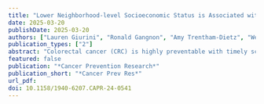 ```yaml
---
title: "Lower Neighborhood-level Socioeconomic Status is Associated with Lower Colorectal Cancer Screening Uptake in the Southern Community Cohort Study"
date: 2025-03-20
publishDate: 2025-03-20
authors: ["Lauren Giurini", "Ronald Gangnon", "Amy Trentham-Dietz", "Wei Zhang", "Loren Lipworth", "Harvey Murff", "Mark Steinwandel","Jennifer Weiss", "Shaneda Warren Andersen"]
publication_types: ["2"]
abstract: "Colorectal cancer (CRC) is highly preventable with timely screening, but screening modalities are widely underused, especially among those of low individual-level socioeconomic status (SES). In addition to individual-level SES, neighborhood-level SES may also play a role in CRC screening completion through less geographic access to health care, transportation, and community knowledge of and support for screenings. We investigated the associations between neighborhood SES using a census tract-level measure of social and economic conditions with the uptake of colonoscopy and stool-based testing. We utilized data from the Southern Community Cohort Study, a large, prospective study of English-speaking adults aged 40-79 from the southeastern United States with 65% of participants identifying as non-Hispanic Black and 53% having annual household income <$15,000. Neighborhood SES was measured via a Neighborhood Deprivation Index compiled from principal component analysis of 11 census tract variables in the domains of education, employment, occupation, and poverty; screening was self-reported at the baseline interview (2002-2009) and follow-up interview (2008-2012). We found that participants residing in the lowest SES areas had lower odds of ever undergoing colonoscopy (ORQ5vsQ1=0.75; 95%CI=[0.68, 0.82]) or stool-based CRC testing (ORQ5vsQ1=0.71; 95%CI=[0.63, 0.80]), while adjusting for individual-level SES factors. Associations were consistent between neighborhood SES and screening in subgroups defined by race, sex, household income, insurance, or education (p>0.20 for all interaction tests). Our findings suggest that barriers to screening exist at the neighborhood level and that residents of lower SES neighborhoods may experience more barriers to screening using colonoscopy and stool-based modalities."
featured: false
publication: "*Cancer Prevention Research*"
publication_short: "*Cancer Prev Res*"
url_pdf: 
doi: 10.1158/1940-6207.CAPR-24-0541
---
```

